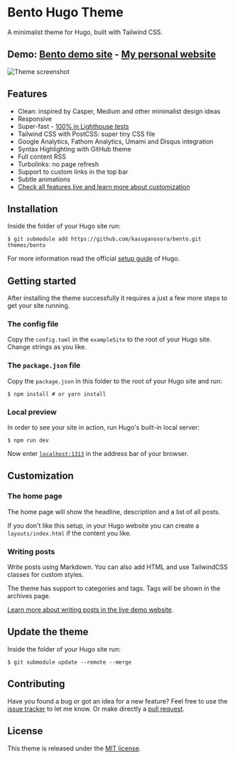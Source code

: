 # Bento Hugo Theme

A minimalist theme for Hugo, built with Tailwind CSS.

## Demo: [Bento demo site](https://bento-hugo-theme.netlify.app/) - [My personal website](https://leonardofaria.net)

![Theme screenshot](https://raw.githubusercontent.com/leonardofaria/bento/master/images/screenshot.png)

## Features

- Clean: inspired by Casper, Medium and other minimalist design ideas
- Responsive
- Super-fast - [100% in Lighthouse tests](https://lighthouse-dot-webdotdevsite.appspot.com//lh/html?url=https%3A%2F%2Fbento-hugo-theme.netlify.app%2F)
- Tailwind CSS with PostCSS: super tiny CSS file
- Google Analytics, Fathom Analytics, Umami and Disqus integration
- Syntax Highlighting with GitHub theme
- Full content RSS
- Turbolinks: no page refresh
- Support to custom links in the top bar
- Subtle animations
- [Check all features live and learn more about customization](https://bento-hugo-theme.netlify.app/)

## Installation

Inside the folder of your Hugo site run:

```
$ git submodule add https://github.com/kasuganosora/bento.git themes/bento
```

For more information read the official [setup guide](https://gohugo.io/overview/installing/) of Hugo.

## Getting started

After installing the theme successfully it requires a just a few more steps to get your site running.

### The config file

Copy the `config.toml` in the `exampleSite` to the root of your Hugo site. Change strings as you like.

### The `package.json` file

Copy the `package.json` in this folder to the root of your Hugo site and run:

```
$ npm install # or yarn install
```

### Local preview

In order to see your site in action, run Hugo's built-in local server:

```
$ npm run dev
```

Now enter [`localhost:1313`](http://localhost:1313) in the address bar of your browser.

## Customization

### The home page

The home page will show the headline, description and a list of all posts. 

If you don't like this setup, in your Hugo website you can create a `layouts/index.html` if the content you like.

### Writing posts

Write posts using Markdown. You can also add HTML and use TailwindCSS classes for custom styles.

The theme has support to categories and tags. Tags will be shown in the archives page.

[Learn more about writing posts in the live demo website](https://bento-hugo-theme.netlify.app/).

## Update the theme

Inside the folder of your Hugo site run:

```
$ git submodule update --remote --merge
```

## Contributing

Have you found a bug or got an idea for a new feature? Feel free to use the [issue tracker](https://github.com/leonardofaria/bento/issues) to let me know. Or make directly a [pull request](https://github.com/leonardofaria/bento/pulls).

## License

This theme is released under the [MIT license](https://github.com/leonardofaria/bento/blob/master/LICENSE).
